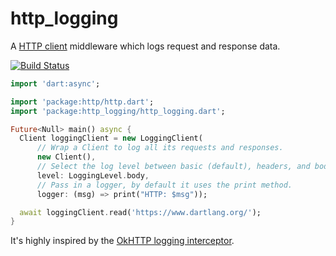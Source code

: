 http_logging
============

A [HTTP client](https://github.com/dart-lang/http) middleware which logs request and response data.

[![Build Status](https://travis-ci.org/samizerouta/http_logging.svg?branch=master)](https://travis-ci.org/samizerouta/http_logging)

```dart
import 'dart:async';

import 'package:http/http.dart';
import 'package:http_logging/http_logging.dart';

Future<Null> main() async {
  Client loggingClient = new LoggingClient(
      // Wrap a Client to log all its requests and responses.
      new Client(),
      // Select the log level between basic (default), headers, and body.
      level: LoggingLevel.body,
      // Pass in a logger, by default it uses the print method.
      logger: (msg) => print("HTTP: $msg"));

  await loggingClient.read('https://www.dartlang.org/');
}
```

It's highly inspired by the [OkHTTP logging interceptor](https://github.com/square/okhttp/tree/master/okhttp-logging-interceptor).
